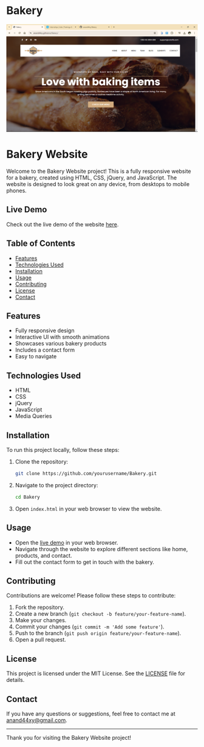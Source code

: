 # Bakery

![Bakery](https://github.com/anand44xy/Bakery/blob/main/img/Screenshot%20(53).png)

# Bakery Website

Welcome to the Bakery Website project! This is a fully responsive website for a bakery, created using HTML, CSS, jQuery, and JavaScript. The website is designed to look great on any device, from desktops to mobile phones.

## Live Demo

Check out the live demo of the website [here](https://anand44xy.github.io/Bakery/).

## Table of Contents

- [Features](#features)
- [Technologies Used](#technologies-used)
- [Installation](#installation)
- [Usage](#usage)
- [Contributing](#contributing)
- [License](#license)
- [Contact](#contact)

## Features

- Fully responsive design
- Interactive UI with smooth animations
- Showcases various bakery products
- Includes a contact form
- Easy to navigate

## Technologies Used

- HTML
- CSS
- jQuery
- JavaScript
- Media Queries

## Installation

To run this project locally, follow these steps:

1. Clone the repository:
    ```bash
    git clone https://github.com/yourusername/Bakery.git
    ```

2. Navigate to the project directory:
    ```bash
    cd Bakery
    ```

3. Open `index.html` in your web browser to view the website.

## Usage

- Open the [live demo](https://anand44xy.github.io/Bakery/) in your web browser.
- Navigate through the website to explore different sections like home, products, and contact.
- Fill out the contact form to get in touch with the bakery.

## Contributing

Contributions are welcome! Please follow these steps to contribute:

1. Fork the repository.
2. Create a new branch (`git checkout -b feature/your-feature-name`).
3. Make your changes.
4. Commit your changes (`git commit -m 'Add some feature'`).
5. Push to the branch (`git push origin feature/your-feature-name`).
6. Open a pull request.

## License

This project is licensed under the MIT License. See the [LICENSE](LICENSE) file for details.

## Contact

If you have any questions or suggestions, feel free to contact me at [anand44xy@gmail.com](mailto:anand44xy@gmail.com).

---

Thank you for visiting the Bakery Website project!
